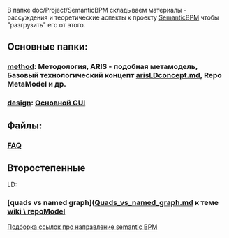 В папке doc/Project/SemanticBPM складываем материалы - рассуждения и теоретические аспекты к проекту [SemanticBPM](https://github.com/bpmbpm/SemanticBPM) чтобы "разгрузить" его от этого.  
## Основные папки:
### [method](https://github.com/bpmbpm/doc/blob/main/Project/SemanticBPM/method/README.md): Методология, ARIS - подобная метамодель, Базовый технологический концепт [arisLDconcept.md](method/arisLDconcept.md), Repo MetaModel и др.
### [design](design): [Основной GUI](design/mainGUI.md)
## Файлы:
### [FAQ](FAQsemBPM.md)
## Второстепенные
LD:

### [quads vs named graph]([Quads_vs_named_graph.md](https://github.com/bpmbpm/doc/blob/main/Project/SemanticBPM/semantic_tech/Quads_vs_named_graph.md) к теме [wiki \ repoModel](https://github.com/bpmbpm/SemanticBPM/wiki/%D0%9C%D0%B5%D1%82%D0%B0%D0%BC%D0%BE%D0%B4%D0%B5%D0%BB%D1%8C-%D0%BF%D1%80%D0%BE%D1%86%D0%B5%D1%81%D1%81%D0%BE%D0%B2)

[Подборка ссылок про направление semantic BPM](https://github.com/bpmbpm/doc/blob/main/BPM/semantic/README.md)
